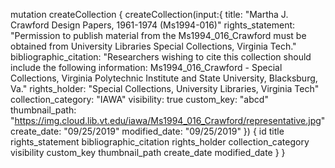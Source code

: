 mutation createCollection {
    createCollection(input:{
    	title: "Martha J. Crawford Design Papers, 1961-1974 (Ms1994-016)"
    	rights_statement: "Permission to publish material from the Ms1994_016_Crawford must be obtained from University Libraries Special Collections, Virginia Tech."
    	bibliographic_citation: "Researchers wishing to cite this collection should include the following information: Ms1994_016_Crawford - Special Collections, Virginia Polytechnic Institute and State University, Blacksburg, Va."
    	rights_holder: "Special Collections, University Libraries, Virginia Tech"
    	collection_category: "IAWA"
    	visibility: true
    	custom_key: "abcd"
    	thumbnail_path: "https://img.cloud.lib.vt.edu/iawa/Ms1994_016_Crawford/representative.jpg"
    	create_date: "09/25/2019"
    	modified_date: "09/25/2019"
	}) {
        id title rights_statement bibliographic_citation rights_holder collection_category visibility custom_key thumbnail_path create_date modified_date
    }
}